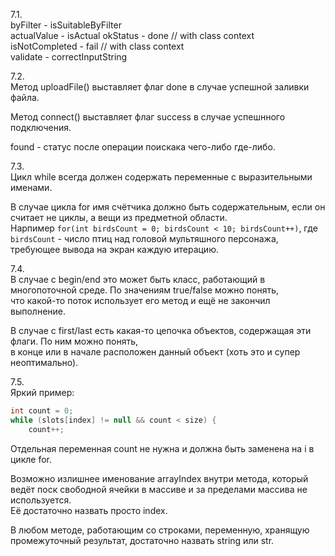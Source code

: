 7.1.  
byFilter - isSuitableByFilter  
actualValue - isActual
okStatus - done // with class context  
isNotCompleted - fail // with class context  
validate - correctInputString

7.2.  
Метод uploadFile() выставляет флаг done в случае успешной заливки файла.

Метод connect() выставляет флаг success в случае успешнного подключения.

found - статус после операции поискака чего-либо где-либо.

7.3.  
Цикл while всегда должен содержать переменные с выразительными именами.

В случае цикла for имя счётчика должно быть содержательным, если он считает не циклы, а вещи из предметной области.  
Нарпимер `for(int birdsCount = 0; birdsCount < 10; birdsCount++)`, где `birdsCount` - число птиц над головой мультяшного персонажа, требующее вывода на экран каждую итерацию.

7.4.  
В случае с begin/end это может быть класс, работающий в многопоточной среде. По значениям true/false можно понять,  
что какой-то поток использует его метод и ещё не закончил выполнение.

В случае с first/last есть какая-то цепочка объектов, содержащая эти флаги. По ним можно понять,  
в конце или в начале расположен данный объект (хоть это и супер неоптимально).

7.5.  
Яркий пример:  
```java
int count = 0;
while (slots[index] != null && count < size) {
    count++;
```
Отдельная переменная count не нужна и должна быть заменена на i в цикле for. 

Возможно излишнее именование arrayIndex внутри метода, который ведёт поск свободной ячейки в массиве и за пределами массива не используется.  
Её достаточно назвать просто index.

В любом методе, работающим со строками, переменную, хранящую промежуточный результат, достаточно назвать string или str.